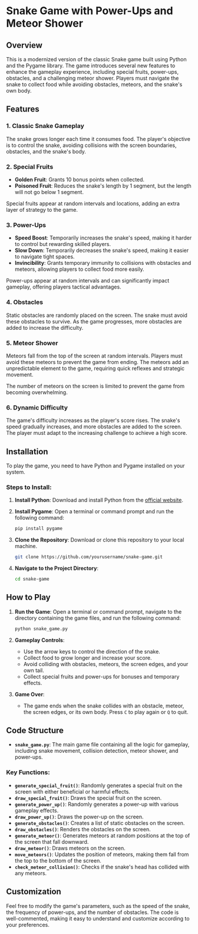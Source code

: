 # Snake Game with Power-Ups and Meteor Shower

## Overview
This is a modernized version of the classic Snake game built using Python and the Pygame library. The game introduces several new features to enhance the gameplay experience, including special fruits, power-ups, obstacles, and a challenging meteor shower. Players must navigate the snake to collect food while avoiding obstacles, meteors, and the snake's own body.

## Features

### 1. Classic Snake Gameplay
The snake grows longer each time it consumes food. The player's objective is to control the snake, avoiding collisions with the screen boundaries, obstacles, and the snake's body.

### 2. Special Fruits
- **Golden Fruit**: Grants 10 bonus points when collected.
- **Poisoned Fruit**: Reduces the snake's length by 1 segment, but the length will not go below 1 segment.

Special fruits appear at random intervals and locations, adding an extra layer of strategy to the game.

### 3. Power-Ups
- **Speed Boost**: Temporarily increases the snake's speed, making it harder to control but rewarding skilled players.
- **Slow Down**: Temporarily decreases the snake's speed, making it easier to navigate tight spaces.
- **Invincibility**: Grants temporary immunity to collisions with obstacles and meteors, allowing players to collect food more easily.

Power-ups appear at random intervals and can significantly impact gameplay, offering players tactical advantages.

### 4. Obstacles
Static obstacles are randomly placed on the screen. The snake must avoid these obstacles to survive. As the game progresses, more obstacles are added to increase the difficulty.

### 5. Meteor Shower
Meteors fall from the top of the screen at random intervals. Players must avoid these meteors to prevent the game from ending. The meteors add an unpredictable element to the game, requiring quick reflexes and strategic movement.

The number of meteors on the screen is limited to prevent the game from becoming overwhelming.

### 6. Dynamic Difficulty
The game's difficulty increases as the player's score rises. The snake's speed gradually increases, and more obstacles are added to the screen. The player must adapt to the increasing challenge to achieve a high score.

## Installation

To play the game, you need to have Python and Pygame installed on your system.

### Steps to Install:

1. **Install Python**: Download and install Python from the [official website](https://www.python.org/).
2. **Install Pygame**: Open a terminal or command prompt and run the following command:

    ```bash
    pip install pygame
    ```

3. **Clone the Repository**: Download or clone this repository to your local machine.

    ```bash
    git clone https://github.com/yourusername/snake-game.git
    ```

4. **Navigate to the Project Directory**:

    ```bash
    cd snake-game
    ```

## How to Play

1. **Run the Game**: Open a terminal or command prompt, navigate to the directory containing the game files, and run the following command:

    ```bash
    python snake_game.py
    ```

2. **Gameplay Controls**:
   - Use the arrow keys to control the direction of the snake.
   - Collect food to grow longer and increase your score.
   - Avoid colliding with obstacles, meteors, the screen edges, and your own tail.
   - Collect special fruits and power-ups for bonuses and temporary effects.

3. **Game Over**:
   - The game ends when the snake collides with an obstacle, meteor, the screen edges, or its own body. Press `C` to play again or `Q` to quit.

## Code Structure

- **`snake_game.py`**: The main game file containing all the logic for gameplay, including snake movement, collision detection, meteor shower, and power-ups.

### Key Functions:

- **`generate_special_fruit()`**: Randomly generates a special fruit on the screen with either beneficial or harmful effects.
- **`draw_special_fruit()`**: Draws the special fruit on the screen.
- **`generate_power_up()`**: Randomly generates a power-up with various gameplay effects.
- **`draw_power_up()`**: Draws the power-up on the screen.
- **`generate_obstacles()`**: Creates a list of static obstacles on the screen.
- **`draw_obstacles()`**: Renders the obstacles on the screen.
- **`generate_meteor()`**: Generates meteors at random positions at the top of the screen that fall downward.
- **`draw_meteor()`**: Draws meteors on the screen.
- **`move_meteors()`**: Updates the position of meteors, making them fall from the top to the bottom of the screen.
- **`check_meteor_collision()`**: Checks if the snake's head has collided with any meteors.

## Customization

Feel free to modify the game's parameters, such as the speed of the snake, the frequency of power-ups, and the number of obstacles. The code is well-commented, making it easy to understand and customize according to your preferences.


